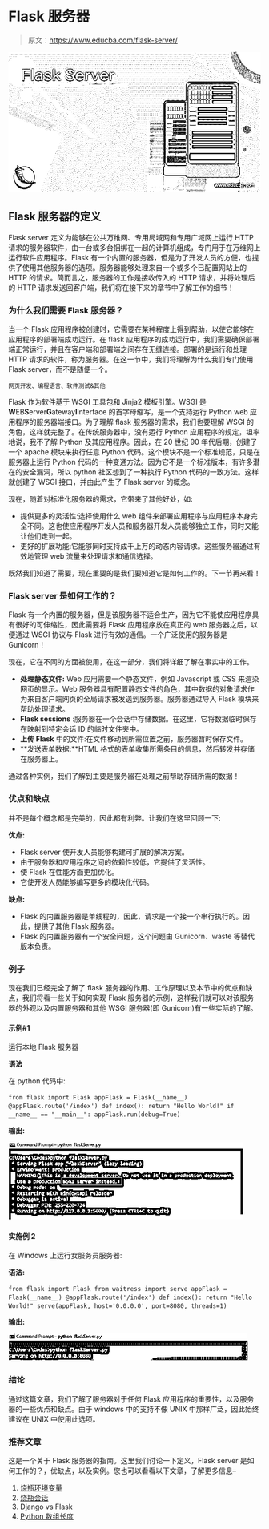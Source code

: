 # Flask 服务器

> 原文：<https://www.educba.com/flask-server/>

![Flask Server](img/a56c5bfdf1e1452fb35187f85c37c0e9.png)



## Flask 服务器的定义

Flask server 定义为能够在公共万维网、专用局域网和专用广域网上运行 HTTP 请求的服务器软件，由一台或多台捆绑在一起的计算机组成，专门用于在万维网上运行软件应用程序。Flask 有一个内置的服务器，但是为了开发人员的方便，也提供了使用其他服务器的选项。服务器能够处理来自一个或多个已配置网站上的 HTTP 的请求。简而言之，服务器的工作是接收传入的 HTTP 请求，并将处理后的 HTTP 请求发送回客户端，我们将在接下来的章节中了解工作的细节！

### 为什么我们需要 Flask 服务器？

当一个 Flask 应用程序被创建时，它需要在某种程度上得到帮助，以使它能够在应用程序的部署端成功运行。在 flask 应用程序的成功运行中，我们需要确保部署端正常运行，并且在客户端和部署端之间存在无缝连接。部署的是运行和处理 HTTP 请求的软件，称为服务器。在这一节中，我们将理解为什么我们专门使用 Flask server，而不是随便一个。

<small>网页开发、编程语言、软件测试&其他</small>

Flask 作为软件基于 WSGI 工具包和 Jinja2 模板引擎。WSGI 是**W**EB**S**erver**G**ateway**I**interface 的首字母缩写，是一个支持运行 Python web 应用程序的服务器端接口。为了理解 flask 服务器的需求，我们也要理解 WSGI 的角色，这样就完整了。在传统服务器中，没有运行 Python 应用程序的规定，坦率地说，我不了解 Python 及其应用程序。因此，在 20 世纪 90 年代后期，创建了一个 apache 模块来执行任意 Python 代码。这个模块不是一个标准规范，只是在服务器上运行 Python 代码的一种变通方法。因为它不是一个标准版本，有许多潜在的安全漏洞，所以 python 社区想到了一种执行 Python 代码的一致方法。这样就创建了 WSGI 接口，并由此产生了 Flask server 的概念。

现在，随着对标准化服务器的需求，它带来了其他好处，如:

*   提供更多的灵活性:选择使用什么 web 组件来部署应用程序与应用程序本身完全不同。这也使应用程序开发人员和服务器开发人员能够独立工作，同时又能让他们走到一起。
*   更好的扩展功能:它能够同时支持成千上万的动态内容请求。这些服务器通过有效地管理 web 流量来处理请求和通信选择。

既然我们知道了需要，现在重要的是我们要知道它是如何工作的。下一节再来看！

### Flask server 是如何工作的？

Flask 有一个内置的服务器，但是该服务器不适合生产，因为它不能使应用程序具有很好的可伸缩性，因此需要将 Flask 应用程序放在真正的 web 服务器之后，以便通过 WSGI 协议与 Flask 进行有效的通信。一个广泛使用的服务器是 Gunicorn！

现在，它在不同的方面被使用，在这一部分，我们将详细了解在事实中的工作。

*   **处理静态文件:** Web 应用需要一个静态文件，例如 Javascript 或 CSS 来渲染网页的显示。Web 服务器具有配置静态文件的角色，其中数据的对象请求作为来自客户端网页的全局请求被发送到服务器。服务器通过导入 Flask 模块来帮助处理请求。
*   **Flask sessions** :服务器在一个会话中存储数据。在这里，它将数据临时保存在映射到特定会话 ID 的临时文件夹中。
*   **上传 Flask** 中的文件:在文件移动到所需位置之前，服务器暂时保存文件。
*   **发送表单数据:**HTML 格式的表单收集所需条目的信息，然后转发并存储在服务器上。

通过各种实例，我们了解到主要是服务器在处理之前帮助存储所需的数据！

### 优点和缺点

并不是每个概念都是完美的，因此都有利弊。让我们在这里回顾一下:

**优点:**

*   Flask server 使开发人员能够构建可扩展的解决方案。
*   由于服务器和应用程序之间的依赖性较低，它提供了灵活性。
*   使 Flask 在性能方面更加优化。
*   它使开发人员能够编写更多的模块化代码。

**缺点:**

*   Flask 的内置服务器是单线程的，因此，请求是一个接一个串行执行的。因此，提供了其他 Flask 服务器。
*   Flask 的内置服务器有一个安全问题，这个问题由 Gunicorn、waste 等替代版本负责。

### 例子

现在我们已经完全了解了 flask 服务器的作用、工作原理以及本节中的优点和缺点，我们将看一些关于如何实现 Flask 服务器的示例，这样我们就可以对该服务器的外观以及内置服务器和其他 WSGI 服务器(即 Gunicorn)有一些实际的了解。

#### 示例#1

运行本地 Flask 服务器

**语法**

在 python 代码中:

`from flask import Flask
appFlask = Flask(__name__)
@appFlask.route('/index')
def index():
return "Hello World!"
if __name__ == "__main__":
appFlask.run(debug=True)`

**输出:**

![flask server 1](img/0632af7812d0ae46f3b11adfa930afdb.png)



#### 实施例 2

在 Windows 上运行女服务员服务器:

**语法:**

`from flask import Flask
from waitress import serve
appFlask = Flask(__name__)
@appFlask.route('/index')
def index():
return "Hello World!"
serve(appFlask, host='0.0.0.0', port=8080, threads=1)`

**输出:**

![flask server 2](img/df85257582f8222b5f3f1ffe8dbbd9e1.png)



### 结论

通过这篇文章，我们了解了服务器对于任何 Flask 应用程序的重要性，以及服务器的一些优点和缺点。由于 windows 中的支持不像 UNIX 中那样广泛，因此始终建议在 UNIX 中使用此选项。

### 推荐文章

这是一个关于 Flask 服务器的指南。这里我们讨论一下定义，Flask server 是如何工作的？，优缺点，以及实例。您也可以看看以下文章，了解更多信息–

1.  [烧瓶环境变量](https://www.educba.com/flask-environment-variables/)
2.  [烧瓶会话](https://www.educba.com/flask-session/)
3.  Django vs Flask
4.  [Python 数组长度](https://www.educba.com/python-array-length/)





